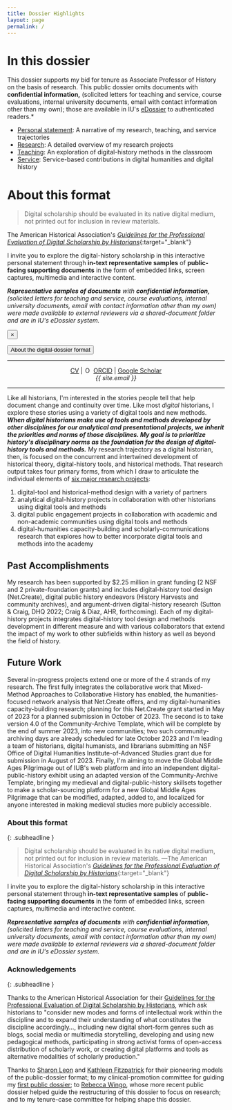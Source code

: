 ```yaml
---
title: Dossier Highlights
layout: page
permalink: /
---
```


<div class="quote-inline-wrap-article-content">
<div class="quote-inline-wrap">
<div class="quote-inline-testimonial" markdown="1">

# In this dossier

This dossier supports my bid for tenure as Associate Professor of History on the basis of research. <span style="c60000">This public dossier omits documents with **confidential information,** (solicited letters for teaching and service, course evaluations, internal university documents, email with contact information other than my own); those are available in IU's [eDossier](http://edossier.iu.edu) to authenticated readers.*


- [Personal statement](/statement): A narrative of my research, teaching, and service trajectories
- [Research](/research): A detailed overview of my research projects
- [Teaching](/teaching): An exploration of digital-history methods in the classroom
- [Service](/service): Service-based contributions in digital humanities and digital history

<div class="reveal" id="AboutDossier" data-reveal markdown="1">

# About this format

> Digital scholarship should be evaluated in its native digital medium, not printed out for inclusion in review materials.

The American Historical Association's [*Guidelines for the Professional Evaluation of Digital Scholarship by Historians*](https://www.historians.org/teaching-and-learning/digital-history-resources/evaluation-of-digital-scholarship-in-history/guidelines-for-the-professional-evaluation-of-digital-scholarship-by-historians){:target="_blank"}

I invite you to explore the digital-history scholarship in this interactive personal statement through **in-text representative samples** of **public-facing supporting documents** in the form of embedded links, screen captures, multimedia and interactive content.

***Representative samples of documents** with **confidential information,** (solicited letters for teaching and service, course evaluations, internal university documents, email with contact information other than my own) were made available to external reviewers via a shared-document folder and are in IU's eDossier system.*

<button class="close-button" data-close aria-label="Close modal" type="button">
<span aria-hidden="true">&times;</span>
</button>
</div>

<p><button class="button screen-only" data-open="AboutDossier">About the digital-dossier format</button></p>

<div class="address">
  	<hr> <p style="text-align:center"><a href="https://www.dropbox.com/s/r4csdi8l3nw2w6m/Kalani%20Craig%20CV.pdf?dl=0" target="_blank" rel="noopener noreferrer">CV</a> | <a itemprop="sameAs" content="https://orcid.org/{{ site.orcid }}" href="https://orcid.org/{{ site.orcid }}" target="orcid.widget" rel="noopener noreferrer" style="vertical-align:top;" target="_blank"><img src="https://orcid.org/sites/default/files/images/orcid_16x16.png" style="width:1em;margin-right:.5em;" alt="ORCID iD icon">ORCID</a> | <a href="https://scholar.google.com/citations?user={{ site.googlescholar }}&hl=en">Google Scholar</a><br><em>{{ site.email }}</em></p><hr>
</div>

</div>
</div>
</div>

Like all historians, I'm interested in the stories people tell that help document change and continuity over time. Like most *digital* historians, I explore these stories using a variety of digital tools and new methods. ***When digital historians make use of tools and methods developed by other disciplines for our analytical and presentational projects, we inherit the priorities and norms of those disciplines. My goal is to prioritize history's disciplinary norms as the foundation for the design of digital-history tools and methods.*** My research trajectory as a digital historian, then, is focused on the concurrent and intertwined development of historical theory, digital-history tools, and historical methods. That research output takes four primary forms, from which I draw to articulate the individual elements of [six major research projects](/research):

1. digital-tool and historical-method design with a variety of partners
1. analytical digital-history projects in collaboration with other historians using digital tools and methods
1. digital public engagement projects in collaboration with academic and non-academic communities using digital tools and methods
1. digital-humanities capacity-building and scholarly-communications research that explores how to better incorporate digital tools and methods into the academy

## Past Accomplishments

My research has been supported by $2.25 million in grant funding (2 NSF and 2 private-foundation grants) and includes digital-history tool design (Net.Create), digital public history endeavors (History Harvests and community archives), and argument-driven digital-history research (Sutton & Craig, DHQ 2022; Craig & Diaz, AHR, forthcoming). Each of my digital-history projects integrates digital-history tool design and methods development in different measure and with various collaborators that extend the impact of my work to other subfields within history as well as beyond the field of history.

## Future Work

Several in-progress projects extend one or more of the 4 strands of my research. The first fully integrates the collaborative work that Mixed-Method Approaches to Collaborative History has enabled, the humanities-focused network analysis that Net.Create offers, and my digital-humanities capacity-building research; planning for this Net.Create grant started in May of 2023 for a planned submission in October of 2023. The second is to take version 4.0 of the Community-Archive Template, which will be complete by the end of summer 2023, into new communities; two such community-archiving days are already scheduled for late October 2023 and I'm leading a team of historians, digital humanists, and librarians submitting an NSF Office of Digital Humanities Institute-of-Advanced Studies grant due for submission in August of 2023. Finally, I'm aiming to move the Global Middle Ages Pilgrimage out of IUB's web platform and into an independent digital-public-history exhibit using an adapted version of the Community-Archive Template, bringing my medieval and digital-public-history skillsets together to make a scholar-sourcing platform for a new Global Middle Ages Pilgrimage that can be modified, adapted, added to, and localized for anyone interested in making medieval studies more publicly accessible.

<div class="print-only" markdown="1">

### About this format
{: .subheadline }

> Digital scholarship should be evaluated in its native digital medium, not printed out for inclusion in review materials. &mdash;The American Historical Association's [*Guidelines for the Professional Evaluation of Digital Scholarship by Historians*](https://www.historians.org/teaching-and-learning/digital-history-resources/evaluation-of-digital-scholarship-in-history/guidelines-for-the-professional-evaluation-of-digital-scholarship-by-historians){:target="_blank"}

I invite you to explore the digital-history scholarship in this interactive personal statement through **in-text representative samples** of **public-facing supporting documents** in the form of embedded links, screen captures, multimedia and interactive content.

***Representative samples of documents** with **confidential information,** (solicited letters for teaching and service, course evaluations, internal university documents, email with contact information other than my own) were made available to external reviewers via a shared-document folder and are in IU's eDossier system.*

</div>

### Acknowledgements
{: .subheadline }

Thanks to the American Historical Association for their [Guidelines for the Professional Evaluation of Digital Scholarship by Historians](https://www.historians.org/teaching-and-learning/digital-history-resources/evaluation-of-digital-scholarship-in-history/guidelines-for-the-professional-evaluation-of-digital-scholarship-by-historians), which ask historians to "consider new modes and forms of intellectual work within the discipline and to expand their understanding of what constitutes the discipline accordingly…, including new digital short-form genres such as blogs, social media or multimedia storytelling, developing and using new pedagogical methods, participating in strong activist forms of open-access distribution of scholarly work, or creating digital platforms and tools as alternative modalities of scholarly production."

Thanks to [Sharon Leon](http://www.6floors.org/dossier/) and [Kathleen Fitzpatrick](https://machines.kfitz.info/dossier/) for their pioneering models of the public-dossier format; to my clinical-promotion committee for guiding my [first public dossier](https://kalanicraig.com/dossier/); to [Rebecca Wingo](http://rebeccawingo.com/dossier/), whose more recent public dossier helped guide the restructuring of this dossier to focus on research; and to my tenure-case committee for helping shape this dossier.
